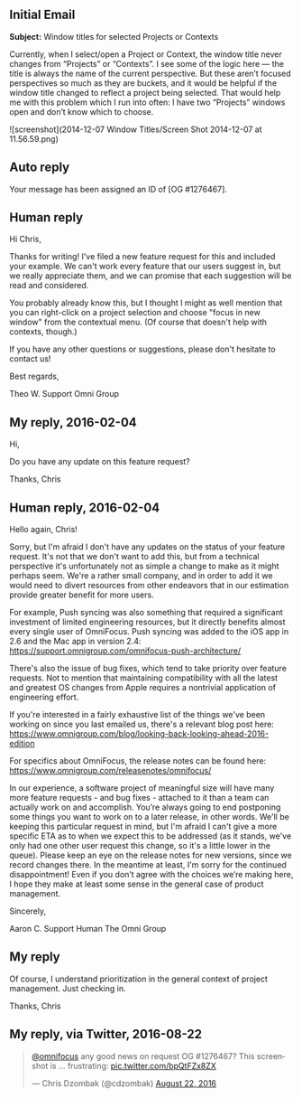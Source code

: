 ## Initial Email

**Subject:** Window titles for selected Projects or Contexts

Currently, when I select/open a Project or Context, the window title never changes from “Projects” or “Contexts”. I see some of the logic here — the title is always the name of the current perspective. But these aren’t focused perspectives so much as they are buckets, and it would be helpful if the window title changed to reflect a project being selected. That would help me with this problem which I run into often: I have two “Projects” windows open and don’t know which to choose.

![screenshot](2014-12-07 Window Titles/Screen Shot 2014-12-07 at 11.56.59.png)

## Auto reply

Your message has been assigned an ID of [OG #1276467].

## Human reply

Hi Chris,

Thanks for writing! I've filed a new feature request for this and included your example. We can't work every feature that our users suggest in, but we really appreciate them, and we can promise that each suggestion will be read and considered.

You probably already know this, but I thought I might as well mention that you can right-click on a project selection and choose "focus in new window" from the contextual menu. (Of course that doesn't help with contexts, though.)

If you have any other questions or suggestions, please don't hesitate to contact us!

Best regards,

Theo W.
Support
Omni Group

## My reply, 2016-02-04

Hi,

Do you have any update on this feature request?

Thanks,
Chris

## Human reply, 2016-02-04

Hello again, Chris!

Sorry, but I'm afraid I don't have any updates on the status of your feature request. It's not that we don't want to add this, but from a technical perspective it's unfortunately not as simple a change to make as it might perhaps seem. We're a rather small company, and in order to add it we would need to divert resources from other endeavors that in our estimation provide greater benefit for more users.

For example, Push syncing was also something that required a significant investment of limited engineering resources, but it directly benefits almost every single user of OmniFocus. Push syncing was added to the iOS app in 2.6 and the Mac app in version 2.4: <https://support.omnigroup.com/omnifocus-push-architecture/>

There's also the issue of bug fixes, which tend to take priority over feature requests. Not to mention that maintaining compatibility with all the latest and greatest OS changes from Apple requires a nontrivial application of engineering effort.

If you're interested in a fairly exhaustive list of the things we've been working on since you last emailed us, there's a relevant blog post here: <https://www.omnigroup.com/blog/looking-back-looking-ahead-2016-edition>

For specifics about OmniFocus, the release notes can be found here: <https://www.omnigroup.com/releasenotes/omnifocus/>

In our experience, a software project of meaningful size will have many more feature requests - and bug fixes - attached to it than a team can actually work on and accomplish. You’re always going to end postponing some things you want to work on to a later release, in other words. We'll be keeping this particular request in mind, but I'm afraid I can't give a more specific ETA as to when we expect this to be addressed (as it stands, we've only had one other user request this change, so it's a little lower in the queue). Please keep an eye on the release notes for new versions, since we record changes there. In the meantime at least, I'm sorry for the continued disappointment! Even if you don’t agree with the choices we’re making here, I hope they make at least some sense in the general case of product management.

Sincerely,

Aaron C.
Support Human
The Omni Group

## My reply

Of course, I understand prioritization in the general context of project management. Just checking in.

Thanks,
Chris

## My reply, via Twitter, 2016-08-22

<blockquote class="twitter-tweet" data-lang="en"><p lang="en" dir="ltr"><a href="https://twitter.com/OmniFocus">@omnifocus</a> any good news on request OG #1276467? This screenshot is … frustrating: <a href="https://t.co/bpQtFZx8ZX">pic.twitter.com/bpQtFZx8ZX</a></p>&mdash; Chris Dzombak (@cdzombak) <a href="https://twitter.com/cdzombak/status/767816026016874501">August 22, 2016</a></blockquote> <script async src="//platform.twitter.com/widgets.js" charset="utf-8"></script>
